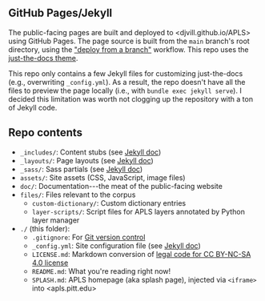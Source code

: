 
## GitHub Pages/Jekyll

The public-facing pages are built and deployed to <djvill.github.io/APLS> using GitHub Pages.
The page source is built from the `main` branch's root directory, using the ["deploy from a branch"](https://docs.github.com/en/pages/getting-started-with-github-pages/configuring-a-publishing-source-for-your-github-pages-site#publishing-from-a-branch) workflow.
This repo uses the [just-the-docs theme](https://github.com/just-the-docs/just-the-docs).


This repo only contains a few Jekyll files for customizing just-the-docs (e.g., overwriting `_config.yml`).
As a result, the repo doesn't have all the files to preview the page locally (i.e., with `bundle exec jekyll serve`).
I decided this limitation was worth not clogging up the repository with a ton of Jekyll code.


## Repo contents

- `_includes/`: Content stubs (see [Jekyll doc](https://jekyllrb.com/docs/includes/))
- `_layouts/`: Page layouts (see [Jekyll doc](https://jekyllrb.com/docs/layouts/))
- `_sass/`: Sass partials (see [Jekyll doc](https://jekyllrb.com/docs/configuration/sass/))
- `assets/`: Site assets (CSS, JavaScript, image files)
- `doc/`: Documentation---the meat of the public-facing website
- `files/`: Files relevant to the corpus
	- `custom-dictionary/`: Custom dictionary entries
	- `layer-scripts/`: Script files for APLS layers annotated by Python layer manager
- `./` (this folder):
	- `.gitignore`: For [Git version control](https://git-scm.com/docs/gitignore)
	- `_config.yml`: Site configuration file (see [Jekyll doc](https://jekyllrb.com/docs/configuration/))
	- `LICENSE.md`: Markdown conversion of [legal code for CC BY-NC-SA 4.0 license](https://creativecommons.org/licenses/by-nc-sa/4.0/legalcode)
	- `README.md`: What you're reading right now!
	- `SPLASH.md`: APLS homepage (aka splash page), injected via `<iframe>` into <apls.pitt.edu>
